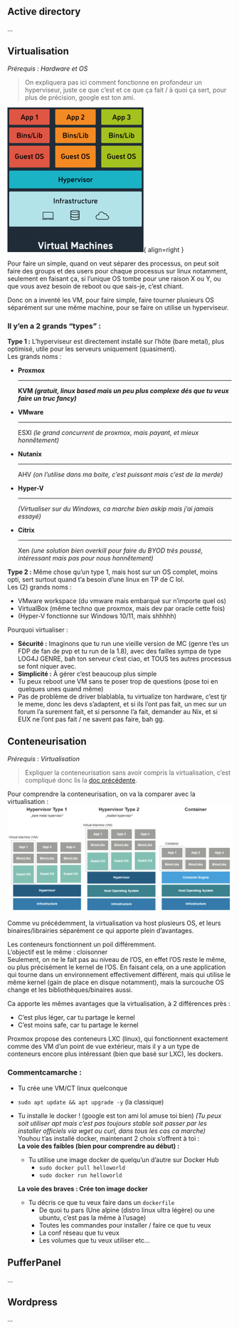 ## Active directory
...

## Virtualisation
*Prérequis : Hardware et OS*

> On expliquera pas ici comment fonctionne en profondeur un hyperviseur, juste ce que c’est et ce que ça fait / à quoi ça sert, pour plus de précision, google est ton ami.

![virtualisation](../../img/systeme/virtualisation.png){ align=right }

Pour faire un simple, quand on veut séparer des processus, on peut soit faire des groups et des users pour chaque processus sur linux notamment, seulement en faisant ça, si l’unique OS tombe pour une raison X ou Y, ou que vous avez besoin de reboot ou que sais-je, c’est chiant.

Donc on a inventé les VM, pour faire simple, faire tourner plusieurs OS séparément sur une même machine, pour se faire on utilise un hyperviseur. 

### Il y’en a 2 grands “types” :  
__Type 1 :__ L’hyperviseur est directement installé sur l’hôte (bare metal), plus optimisé, utile pour les serveurs uniquement (quasiment).  
Les grands noms : 

<div class="grid cards" markdown>

-   **Proxmox**

    ---

    **KVM *(gratuit, linux based mais un peu plus complexe dés que tu 
veux faire un truc fancy)***

-   **VMware**

    ---

    ESXI *(le grand concurrent  de proxmox, mais payant, et mieux 	
honnêtement)*

-   **Nutanix**

    ---

    AHV *(on l’utilise dans ma boite, c’est puissant mais c’est de la merde)*

-   **Hyper-V**

    ---

    *(Virtualiser sur du Windows, ca marche bien askip mais j’ai  jamais essayé)*

-   **Citrix**

    ---

    Xen *(une solution bien overkill pour faire du BYOD très poussé, 
intéressant mais pas pour nous honnêtement)*

</div>


__Type 2 :__ Même chose qu’un type 1, mais host sur un OS complet, moins opti, sert surtout quand t’a besoin d’une linux en TP de C lol.  
Les (2) grands noms :  

* VMware workspace (du vmware mais embarqué sur n’importe quel os)
* VirtualBox (même techno que proxmox, mais dev  par oracle cette fois)
* (Hyper-V fonctionne sur Windows 10/11, mais shhhhh)

Pourquoi virtualiser : 

* __Sécurité :__ Imaginons que tu run une vieille version de MC (genre t’es un FDP de fan de pvp et tu run de la 1.8), avec des failles sympa de type LOG4J GENRE, bah ton serveur c’est ciao, et TOUS tes autres processus se font niquer avec.
* __Simplicité :__ À gérer c’est beaucoup plus simple
* Tu peux reboot une VM sans te poser trop de questions (pose toi en quelques unes quand même)
* Pas de problème de driver blablabla, tu virtualize ton hardware, c’est tjr le meme, donc les devs s’adaptent, et si ils l’ont pas fait, un mec sur un forum l’a surement fait, et si personne l’a fait, demander au Nix, et si EUX ne l’ont pas fait / ne savent pas faire, bah gg. 

## Conteneurisation
*Prérequis : Virtualisation*

> Expliquer la conteneurisation sans avoir compris la virtualisation, c’est compliqué donc lis la [doc précédente](#virtualisation). 

Pour comprendre la conteneurisation, on va la comparer avec la virtualisation :
![Conteneurisation](../../img/systeme/docker.png)

Comme vu précédemment, la virtualisation va host plusieurs OS, et leurs binaires/librairies séparément ce qui apporte plein d’avantages.

Les conteneurs fonctionnent un poil différemment.   
L’objectif est le même : cloisonner   
Seulement, on ne le fait pas au niveau de l’OS, en effet l’OS reste le même, ou plus précisément le kernel de l’OS. En faisant cela, on a une application qui tourne dans un environnement effectivement différent, mais qui utilise le même kernel (gain de place en disque notamment), mais la surcouche OS change et  les bibliothèques/binaires aussi.  

Ca apporte les mêmes avantages que la virtualisation, à 2 différences près : 

- C’est plus léger, car tu partage le kernel
- C’est moins safe, car tu partage le kernel

Proxmox propose des conteneurs  LXC (linux), qui fonctionnent exactement comme des VM d’un point de vue extérieur, mais il y a un type de conteneurs encore plus intéressant (bien que basé sur LXC), les dockers. 

### Commentcamarche :  

- Tu crée une VM/CT linux quelconque
- `sudo apt update && apt upgrade -y` (la classique)
- Tu installe le docker ! (google est ton ami lol amuse toi bien) *(Tu peux soit utiliser apt mais c’est pas toujours stable soit passer par les installer officiels via wget ou curl, dans tous les cas ca marche)*  
    Youhou t’as installé docker, maintenant 2 choix s’offrent à toi :   
    __La voie des faibles (bien pour comprendre au début) :__  

    - Tu utilise une image docker de quelqu’un d’autre sur Docker Hub
        - `sudo docker pull helloworld`
        - `sudo docker run helloworld`  
    
    __La voie des braves : Crée ton image docker__  

    - Tu décris ce que tu veux faire dans un `dockerfile`   
    	- De quoi tu pars (Une alpine (distro linux ultra légère) ou une ubuntu, c’est pas la même à l’usage)  
    	- Toutes les commandes pour installer / faire ce que tu veux  
		- La conf réseau que tu veux   
		- Les volumes que tu veux utiliser etc…  

## PufferPanel
...

## Wordpress
...